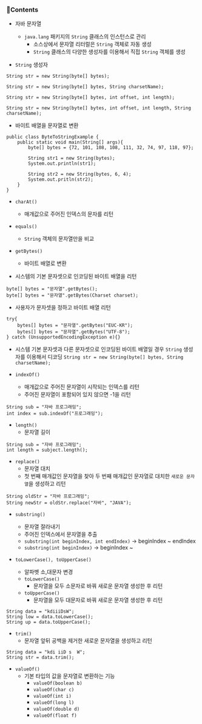### 📒Contents

- 자바 문자열
    + `java.lang` 패키지의 `String` 클래스의 인스턴스로 관리
        * 소스상에서 문자열 리터럴은 `String` 객체로 자동 생성
        * `String` 클래스의 다양한 생성자를 이용해서 직접 `String` 객체를 생성

- `String` 생성자
```
String str = new String(byte[] bytes);

String str = new String(byte[] bytes, String charsetName);

String str = new String(byte[] bytes, int offset, int length);

String str = new String(byte[] bytes, int offset, int length, String charsetName);
``` 

- 바이트 배열을 문자열로 변환
```
public class ByteToStringExample {
    public static void main(String[] args){
        byte[] bytes = {72, 101, 108, 108, 111, 32, 74, 97, 118, 97};

        String str1 = new String(bytes);
        System.out.println(str1);

        String str2 = new String(bytes, 6, 4);
        System.out.pritln(str2);
    }
}
```

- `charAt()`
    + 매개값으로 주어진 인덱스의 문자를 리턴

- `equals()`
    + `String` 객체의 문자열만을 비교

- `getBytes()`
    + 바이트 배열로 변환

- 시스템의 기본 문자셋으로 인코딩된 바이트 배열을 리턴
```
byte[] bytes = "문자열".getBytes();
byte[] bytes = "문자열".getBytes(Charset charset);
```

- 사용자가 문자셋을 정하고 바이트 배열 리턴
```
try{
    bytes[] bytes = "문자열".getBytes("EUC-KR");
    bytes[] bytes = "문자열".getBytes("UTF-8");
} catch (UnsupportedEncodingException e){}
```

- 시스템 기본 문자셋과 다른 문자셋으로 인코딩된 바이트 배열일 경우 `String` 생성자를 이용해서 디코딩
`String str = new String(byte[] bytes, String charsetName);`

- `indexOf()`
    + 매개값으로 주어진 문자열이 시작되는 인덱스를 리턴
    + 주어진 문자열이 포함되어 있지 않으면 -1을 리턴
```
String sub = "자바 프로그래밍";
int index = sub.indexOf("프로그래밍");
```

- `length()`
    + 문자열 길이
``` 
String sub = "자바 프로그래밍";
int length = subject.length();
```

- `replace()`
    + 문자열 대치
    + 첫 번째 매개값인 문자열을 찾아 두 번째 매개값인 문자열로 대치한 `새로운 문자열`을 생성하고 리턴
```
String oldStr = "자바 프로그래밍";
String newStr = oldStr.replace("자바", "JAVA");
```

- `substring()`
    + 문자열 잘라내기
    + 주어진 인덱스에서 문자열을 추출
    + `substring(int beginIndex, int endIndex)` -> beginIndex ~ endIndex
    + `substring(int beginIndex)` -> beginIndex ~

- `toLowerCase(), toUpperCase()`
    + 알파벳 소,대문자 변경
    + `toLowerCase()`
        * 문자열을 모두 소문자로 바꿔 새로운 문자열 생성한 후 리턴
    + `toUpperCase()`
        * 문자열을 모두 대문자로 바꿔 새로운 문자열 생성한 후 리턴
```
String data = "kdiiiDsW";
String low = data.toLowerCase();
String up = data.toUpperCase();
```

- `trim()`
    + 문자열 앞뒤 공백을 제거한 새로운 문자열을 생성하고 리턴
```
String data = "kdi iiD s  W";
String str = data.trim();
```

- `valueOf()`
    + 기본 타입의 값을 문자열로 변환하는 기능
        * `valueOf(boolean b)`
        * `valueOf(char c)`
        * `valueOf(int i)`
        * `valueOf(long l)`
        * `valueOf(double d)`
        * `valueOf(float f)`

